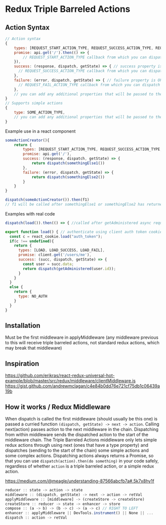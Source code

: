 # Redux Triple Barreled Actions

## Action Syntax
```javascript
// Action syntax
{
	types: [REQUEST_START_ACTION_TYPE, REQUEST_SUCCESS_ACTION_TYPE, REQUEST_FAIL_ACTION_TYPE],
	promise: api.get('/').then(() => {
		// REQUEST_START_ACTION_TYPE callback from which you can dispatch further actions
	}),
	success: (response, dispatch, getState) => { // success property is OPTIONAL
	  // REQUEST_SUCCESS_ACTION_TYPE callback from which you can dispatch further actions
	},
	failure: (error, dispatch, getState) => { // failure property is OPTIONAL
	  // REQUEST_FAIL_ACTION_TYPE callback from which you can dispatch further actions
	},
	// you can add any additional properties that will be passed to the reducer, except do not use the 'type' property in an action with property 'types'!
}
// Supports simple actions
{
	type: SOME_ACTION_TYPE,
	// you can add any additional properties that will be passed to the reducer
}
```
Example use in a react component
```javascript
someActionCreator(){
	return {
		types: [REQUEST_START_ACTION_TYPE, REQUEST_SUCCESS_ACTION_TYPE, REQUEST_FAIL_ACTION_TYPE],
		promise: api.get('/'),
		success: (response, dispatch, getState) => {
			return dispatch(somethingElse1())
		},
		failure: (error, dispatch, getState) => {
			return dispatch(somethingElse2())
		}
	}
}

dispatch(someActionCreator()).then(f1)
// f1 will be called after somethingElse1 or somethingElse2 has returned depending on whether api.get('/') failed or succeeded, because they are returned in the success and failure functions. If null was returned (or some sync value), f1 would be called as soon as api.get('/') fails or succeeds
```

Examples with real code
```javascript
dispatch(load()).then(() => { //called after getAdministered async request has been reduced, or NO_AUTH has been reduced })

export function load() { // authenticate using client auth token cookie
  const c = react_cookie.load("auth_token");
  if(c !== undefined){
    return {
      types: [LOAD, LOAD_SUCCESS, LOAD_FAIL],
      promise: client.get('/users/me'),
      success: (succ, dispatch, getState) => {
        const user = succ.data;
        return dispatch(getAdministered(user.id));
      }
    }
  }
  else {
    return {
      type: NO_AUTH
    }
  }
}
```
## Installation

Must be the first middleware in applyMiddleware (any middleware previous to this will receive triple barreled actions, not standard redux actions, which may break that middleware)

## Inspiration 

https://github.com/erikras/react-redux-universal-hot-example/blob/master/src/redux/middleware/clientMiddleware.js
https://gist.github.com/andrewmclagan/c4e84b0dd76e721cf75db1c06439a19b

## How it works / Redux Middleware

When dispatch is called the first middleware (should usually be this one) is passed a curried function `(dispatch, getState) -> next -> action`. Calling next(action) passes action to the next middleware in the chain. Dispatching from within middleware sends the dispatched action to the start of the middleware chain. The Triple Barreled Actions middleware only lets simple redux actions through using next (ones that have a type property) and dispatches (sending to the start of the chain) some simple actions and some complex actions. Dispatching actions always returns a Promise, so that you can use `dispatch(action).then(do something)` in your code safely, regardless of whether `action` is a triple barreled action, or a simple redux action. 

https://medium.com/@meagle/understanding-87566abcfb7a#.5k7x8hy1f
```javascript
reducer :: state -> action -> state
middleware :: (dispatch, getState) -> next -> action -> retVal
applyMiddleware :: [middleware] -> (createStore -> createStore)
createStore :: reducer -> state -> enhancer -> store
compose :: (a -> b) -> (b -> c) -> (a -> c) // RIGHT TO LEFT
enhancer :: applyMiddleware || DevTools.instrument() || None || ...
dispatch :: action -> retVal
```
